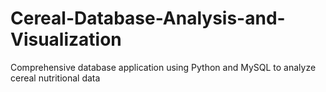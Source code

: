 # Cereal-Database-Analysis-and-Visualization
Comprehensive database application using Python and MySQL to analyze cereal nutritional data
